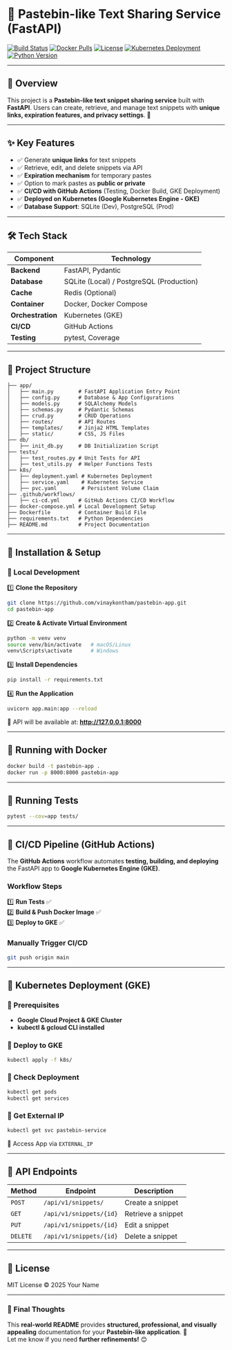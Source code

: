 # 📌 Pastebin-like Text Sharing Service (FastAPI)

[![Build Status](https://github.com/your-username/pastebin-app/actions/workflows/ci-cd.yml/badge.svg)](https://github.com/your-username/pastebin-app/actions)
[![Docker Pulls](https://img.shields.io/docker/pulls/your-dockerhub-username/pastebin-app.svg)](https://hub.docker.com/r/your-dockerhub-username/pastebin-app)
[![License](https://img.shields.io/github/license/your-username/pastebin-app)](LICENSE)
[![Kubernetes Deployment](https://img.shields.io/badge/Kubernetes-Deployed-brightgreen)](#-kubernetes-deployment-gke)
[![Python Version](https://img.shields.io/badge/Python-3.9%2B-blue)](https://www.python.org/)

---

## 📖 Overview
This project is a **Pastebin-like text snippet sharing service** built with **FastAPI**. Users can create, retrieve, and manage text snippets with **unique links, expiration features, and privacy settings**. 🚀

---

## ✨ Key Features
- ✅ Generate **unique links** for text snippets  
- ✅ Retrieve, edit, and delete snippets via API  
- ✅ **Expiration mechanism** for temporary pastes  
- ✅ Option to mark pastes as **public or private**  
- ✅ **CI/CD with GitHub Actions** (Testing, Docker Build, GKE Deployment)  
- ✅ **Deployed on Kubernetes (Google Kubernetes Engine - GKE)**  
- ✅ **Database Support**: SQLite (Dev), PostgreSQL (Prod)  

---

## 🛠️ Tech Stack
| Component       | Technology  |
|----------------|------------|
| **Backend**    | FastAPI, Pydantic |
| **Database**   | SQLite (Local) / PostgreSQL (Production) |
| **Cache**      | Redis (Optional) |
| **Container**  | Docker, Docker Compose |
| **Orchestration** | Kubernetes (GKE) |
| **CI/CD**      | GitHub Actions |
| **Testing**    | pytest, Coverage |

---

## 📂 Project Structure
```
├── app/
│   ├── main.py        # FastAPI Application Entry Point
│   ├── config.py      # Database & App Configurations
│   ├── models.py      # SQLAlchemy Models
│   ├── schemas.py     # Pydantic Schemas
│   ├── crud.py        # CRUD Operations
│   ├── routes/        # API Routes
│   ├── templates/     # Jinja2 HTML Templates
│   ├── static/        # CSS, JS Files
├── db/
│   ├── init_db.py     # DB Initialization Script
├── tests/
│   ├── test_routes.py # Unit Tests for API
│   ├── test_utils.py  # Helper Functions Tests
├── k8s/
│   ├── deployment.yaml # Kubernetes Deployment
│   ├── service.yaml    # Kubernetes Service
│   ├── pvc.yaml        # Persistent Volume Claim
├── .github/workflows/
│   ├── ci-cd.yml      # GitHub Actions CI/CD Workflow
├── docker-compose.yml # Local Development Setup
├── Dockerfile         # Container Build File
├── requirements.txt   # Python Dependencies
├── README.md          # Project Documentation
```

---

## 🚀 Installation & Setup
### 🔹 Local Development
1️⃣ **Clone the Repository**  
```sh
git clone https://github.com/vinaykontham/pastebin-app.git  
cd pastebin-app
```

2️⃣ **Create & Activate Virtual Environment**  
```sh
python -m venv venv
source venv/bin/activate   # macOS/Linux
venv\Scripts\activate      # Windows
```

3️⃣ **Install Dependencies**  
```sh
pip install -r requirements.txt
```

4️⃣ **Run the Application**  
```sh
uvicorn app.main:app --reload
```
🔗 API will be available at: **http://127.0.0.1:8000**

---

## 🚢 Running with Docker
```sh
docker build -t pastebin-app .
docker run -p 8000:8000 pastebin-app
```

---

## 🧪 Running Tests
```sh
pytest --cov=app tests/
```

---

## 🚀 CI/CD Pipeline (GitHub Actions)
The **GitHub Actions** workflow automates **testing, building, and deploying** the FastAPI app to **Google Kubernetes Engine (GKE)**.

### Workflow Steps
1️⃣ **Run Tests** ✅  
2️⃣ **Build & Push Docker Image** ✅  
3️⃣ **Deploy to GKE** ✅  

### Manually Trigger CI/CD
```sh
git push origin main
```

---

## 🚢 Kubernetes Deployment (GKE)
### 🔹 Prerequisites
- **Google Cloud Project & GKE Cluster**
- **kubectl & gcloud CLI installed**

### 🔹 Deploy to GKE
```sh
kubectl apply -f k8s/
```

### 🔹 Check Deployment
```sh
kubectl get pods
kubectl get services
```

### 🔹 Get External IP
```sh
kubectl get svc pastebin-service
```
🔗 Access App via `EXTERNAL_IP`

---

## 📌 API Endpoints
| Method | Endpoint               | Description |
|--------|------------------------|-------------|
| `POST` | `/api/v1/snippets/`    | Create a snippet |
| `GET`  | `/api/v1/snippets/{id}` | Retrieve a snippet |
| `PUT`  | `/api/v1/snippets/{id}` | Edit a snippet |
| `DELETE` | `/api/v1/snippets/{id}` | Delete a snippet |

---

## 📜 License
MIT License © 2025 Your Name

---

### 🎯 Final Thoughts
This **real-world README** provides **structured, professional, and visually appealing** documentation for your **Pastebin-like application**. 🚀  
Let me know if you need **further refinements!** 😊

